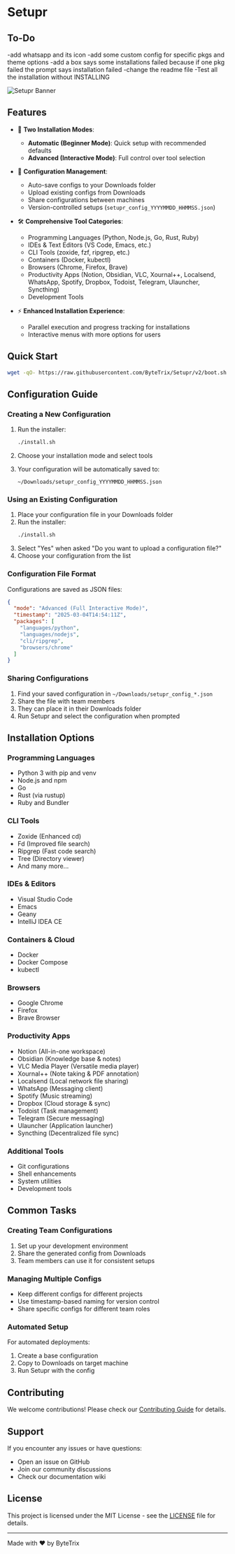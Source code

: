 # Setupr

## To-Do

  -add whatsapp and its icon
  -add some custom config for specific pkgs and theme options
  -add a box says some installations failed because if one pkg failed the prompt says installation failed
  -change the readme file
  -Test all the installation without INSTALLING

![Setupr Banner](https://raw.githubusercontent.com/ByteTrix/Setupr/v2/.github/assets/banner.png)

## Features

- 🚀 **Two Installation Modes**:
  - **Automatic (Beginner Mode)**: Quick setup with recommended defaults
  - **Advanced (Interactive Mode)**: Full control over tool selection

- 💾 **Configuration Management**:
  - Auto-save configs to your Downloads folder
  - Upload existing configs from Downloads
  - Share configurations between machines
  - Version-controlled setups (`setupr_config_YYYYMMDD_HHMMSS.json`)

- 🛠️ **Comprehensive Tool Categories**:
  - Programming Languages (Python, Node.js, Go, Rust, Ruby)
  - IDEs & Text Editors (VS Code, Emacs, etc.)
  - CLI Tools (zoxide, fzf, ripgrep, etc.)
  - Containers (Docker, kubectl)
  - Browsers (Chrome, Firefox, Brave)
  - Productivity Apps (Notion, Obsidian, VLC, Xournal++, Localsend, WhatsApp, Spotify, Dropbox, Todoist, Telegram, Ulauncher, Syncthing)
  - Development Tools

- ⚡ **Enhanced Installation Experience**:
  - Parallel execution and progress tracking for installations
  - Interactive menus with more options for users

## Quick Start

```bash
wget -qO- https://raw.githubusercontent.com/ByteTrix/Setupr/v2/boot.sh | sudo bash
```

## Configuration Guide

### Creating a New Configuration

1. Run the installer:
   ```bash
   ./install.sh
   ```

2. Choose your installation mode and select tools
3. Your configuration will be automatically saved to:
   ```
   ~/Downloads/setupr_config_YYYYMMDD_HHMMSS.json
   ```

### Using an Existing Configuration

1. Place your configuration file in your Downloads folder
2. Run the installer:
   ```bash
   ./install.sh
   ```
3. Select "Yes" when asked "Do you want to upload a configuration file?"
4. Choose your configuration from the list

### Configuration File Format

Configurations are saved as JSON files:
```json
{
  "mode": "Advanced (Full Interactive Mode)",
  "timestamp": "2025-03-04T14:54:11Z",
  "packages": [
    "languages/python",
    "languages/nodejs",
    "cli/ripgrep",
    "browsers/chrome"
  ]
}
```

### Sharing Configurations

1. Find your saved configuration in `~/Downloads/setupr_config_*.json`
2. Share the file with team members
3. They can place it in their Downloads folder
4. Run Setupr and select the configuration when prompted

## Installation Options

### Programming Languages
- Python 3 with pip and venv
- Node.js and npm
- Go
- Rust (via rustup)
- Ruby and Bundler

### CLI Tools
- Zoxide (Enhanced cd)
- Fd (Improved file search)
- Ripgrep (Fast code search)
- Tree (Directory viewer)
- And many more...

### IDEs & Editors
- Visual Studio Code
- Emacs
- Geany
- IntelliJ IDEA CE

### Containers & Cloud
- Docker
- Docker Compose
- kubectl

### Browsers
- Google Chrome
- Firefox
- Brave Browser

### Productivity Apps
- Notion (All-in-one workspace)
- Obsidian (Knowledge base & notes)
- VLC Media Player (Versatile media player)
- Xournal++ (Note taking & PDF annotation)
- Localsend (Local network file sharing)
- WhatsApp (Messaging client)
- Spotify (Music streaming)
- Dropbox (Cloud storage & sync)
- Todoist (Task management)
- Telegram (Secure messaging)
- Ulauncher (Application launcher)
- Syncthing (Decentralized file sync)

### Additional Tools
- Git configurations
- Shell enhancements
- System utilities
- Development tools

## Common Tasks

### Creating Team Configurations

1. Set up your development environment
2. Share the generated config from Downloads
3. Team members can use it for consistent setups

### Managing Multiple Configs

- Keep different configs for different projects
- Use timestamp-based naming for version control
- Share specific configs for different team roles

### Automated Setup

For automated deployments:
1. Create a base configuration
2. Copy to Downloads on target machine
3. Run Setupr with the config

## Contributing

We welcome contributions! Please check our [Contributing Guide](CONTRIBUTING.md) for details.

## Support

If you encounter any issues or have questions:
- Open an issue on GitHub
- Join our community discussions
- Check our documentation wiki

## License

This project is licensed under the MIT License - see the [LICENSE](LICENSE) file for details.

---

Made with ❤️ by ByteTrix
